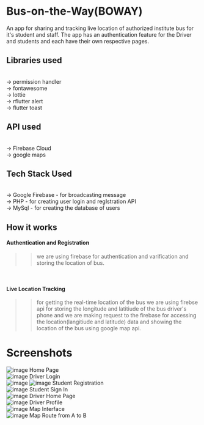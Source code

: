 # Bus-on-the-Way(BOWAY)

An app for sharing and tracking live location of authorized institute bus for it's student and staff.
The app has an authentication feature for the Driver and students and each have their own respective pages.


## Libraries used
<br>
->  permission handler 
<br>
->  fontawesome
<br>
->  lottie
<br>
->  rflutter alert
<br>
->  flutter toast
<br>

## API used
<br>
-> Firebase Cloud 
<br>
-> google maps 
<br>

## Tech Stack Used
<br>
-> Google Firebase - for broadcasting message
<br>
-> PHP             - for creating user login and regIstration API
<br>
-> MySql           - for creating the database of users
<br>

## How it works

#### Authentication and Registration

  >>  we are using firebase for authentication and varification and storing the location of bus. 
<br>

#### Live Location Tracking


>> for getting the real-time location of the bus we are using firebse api for storing the longitude and latitiude of the bus driver's phone and we are making request to the firebase for accessing the location(langitiude and latitude) data and showing the location of the bus using google map api.


# Screenshots
![image](https://user-images.githubusercontent.com/61075271/172295302-ccc0d440-6632-48c0-9bc7-5426e073d1cd.png)
Home Page
<br>
![image](https://user-images.githubusercontent.com/61075271/172297858-159fbd56-4b78-4c8d-b7c9-1088bf027051.png)
Driver Login
<br>
![image](https://user-images.githubusercontent.com/61075271/172297895-c9f994ce-7d78-44f9-a685-98774bf446fc.png)
![image](https://user-images.githubusercontent.com/61075271/172297914-b74c9f40-2642-449f-9fc2-e6dfe5b202e0.png)
Student Registration
<br>
![image](https://user-images.githubusercontent.com/61075271/172297934-4d5bd507-b333-4890-a859-dea41870168e.png)
Student Sign In
<br>
![image](https://user-images.githubusercontent.com/61075271/172297949-6495f6b0-e405-40c3-848c-7340abe527be.png)
Driver Home Page
<br>
![image](https://user-images.githubusercontent.com/61075271/172297971-f1617385-be8c-4c46-8d0a-b1038c6dc35e.png)
Driver Profile
<br>
![image](https://user-images.githubusercontent.com/61075271/172297983-a27063c1-c17d-444f-bda7-19a7b2342f95.png)
Map Interface
<br>
![image](https://user-images.githubusercontent.com/61075271/172297995-999a36d3-62fe-4e54-a6cb-7ac916888711.png)
Map Route from A to B
<br>


